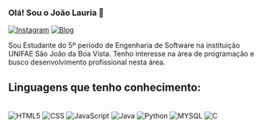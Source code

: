 ### Olá! Sou o João Lauria 👋​

[![Instagram](https://img.shields.io/badge/Instagram-E4405F?style=for-the-badge&logo=instagram&logoColor=white)](https://instagram.com/joao_lauriapiress?igshid=OGQ5ZDc2ODk2ZA==)
[![Blog](https://img.shields.io/badge/LinkedIn-0077B5?style=for-the-badge&logo=linkedin&logoColor=white)](www.linkedin.com/in/joão-lauria-252879234)

Sou Estudante do 5º período de Engenharia de Software na instituição UNIFAE São João da Boa Vista. Tenho interesse na área de programação e busco desenvolvimento profissional nesta área.

## Linguagens que tenho conhecimento:

<div style="display: inline_block"><br>
<img align="center" alt="HTML5" src="https://img.shields.io/badge/HTML5-E34F26?style=for-the-badge&logo=html5&logoColor=white"/>
<img align="center" alt="CSS" src="https://img.shields.io/badge/CSS-239120?&style=for-the-badge&logo=css3&logoColor=white"/>
<img align="center" alt="JavaScript" src="https://img.shields.io/badge/JavaScript-F7DF1E?style=for-the-badge&logo=javascript&logoColor=black"/>
<img align="center" alt="Java" src="https://img.shields.io/badge/Java-ED8B00?style=for-the-badge&logo=openjdk&logoColor=white"/>
<img align="center" alt="Python" src="https://img.shields.io/badge/Python-14354C?style=for-the-badge&logo=python&logoColor=white"/>
<img align="center" alt="MYSQL" src="https://img.shields.io/badge/MySQL-00000F?style=for-the-badge&logo=mysql&logoColor=white"/>
<img align="center" alt="C" src="https://img.shields.io/badge/C-00599C?style=for-the-badge&logo=c&logoColor=white"/>
